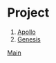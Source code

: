 # Project

1. [Apollo](001_apollo/index.md)
2. [Genesis](002_genesis/index.md)

[Main](../../index.md)
